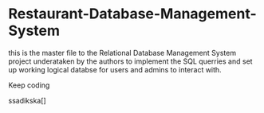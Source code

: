 # Restaurant-Database-Management-System

this is the master file to the Relational Database Management System project underataken by the authors to implement the SQL querries and set up working logical databse for users and admins to interact with.

Keep coding

ssadikska[]